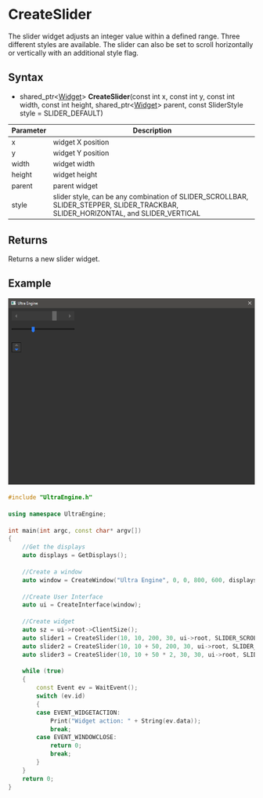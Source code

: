 # CreateSlider

The slider widget adjusts an integer value within a defined range. Three different styles are available. The slider can also be set to scroll horizontally or vertically with an additional style flag.

## Syntax

- shared_ptr<[Widget](Widget.md)\> **CreateSlider**(const int x, const int y, const int width, const int height, shared_ptr<[Widget](Widget.md)\> parent, const SliderStyle style = SLIDER_DEFAULT)

| Parameter | Description |
| --- | --- |
| x | widget X position |
| y | widget Y position |
| width | widget width |
| height | widget height |
| parent | parent widget |
| style | slider style, can be any combination of SLIDER_SCROLLBAR, SLIDER_STEPPER, SLIDER_TRACKBAR, SLIDER_HORIZONTAL, and SLIDER_VERTICAL |

## Returns

Returns a new slider widget.

## Example

![](https://github.com/Leadwerks/Documentation/raw/master/Images/CreateSlider.png)

```c++
#include "UltraEngine.h"

using namespace UltraEngine;

int main(int argc, const char* argv[])
{
    //Get the displays
    auto displays = GetDisplays();

    //Create a window
    auto window = CreateWindow("Ultra Engine", 0, 0, 800, 600, displays[0]);

    //Create User Interface
    auto ui = CreateInterface(window);

    //Create widget
    auto sz = ui->root->ClientSize();
    auto slider1 = CreateSlider(10, 10, 200, 30, ui->root, SLIDER_SCROLLBAR);
    auto slider2 = CreateSlider(10, 10 + 50, 200, 30, ui->root, SLIDER_TRACKBAR);
    auto slider3 = CreateSlider(10, 10 + 50 * 2, 30, 30, ui->root, SLIDER_STEPPER | SLIDER_VERTICAL);

    while (true)
    {
        const Event ev = WaitEvent();
        switch (ev.id)
        {
        case EVENT_WIDGETACTION:
            Print("Widget action: " + String(ev.data));
            break;
        case EVENT_WINDOWCLOSE:
            return 0;
            break;
        }
    }
    return 0;
}
```
